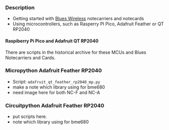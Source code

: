 ### Description
* Getting started with [Blues Wireless](https://blues.io) notecarriers and notecards
* Using microcontrollers, such as Rasperry PI Pico, Adafruit Feather or QT RP2040

#### Raspiberry Pi Pico and Adafruit QT RP2040
There are scripts in the historical archive for these MCUs and Blues Notecarriers and Cards.

### Micropython Adafruit Feather RP2040
* Script: `adafruit_qt_feather_rp2040_mp.py`
* make a note which library using for bme680
* need image here for both NC-F and NC-A

### Circuitpython Adafruit Feather RP2040
* put scripts here.
* note which library using for bme680
